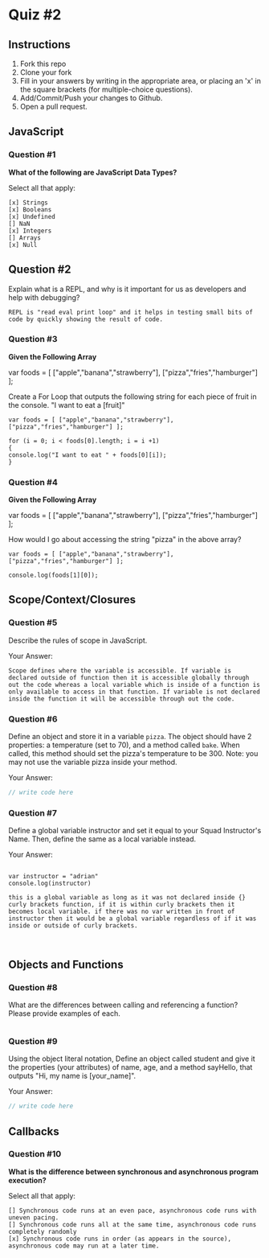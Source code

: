 # Quiz #2

## Instructions

1. Fork this repo
2. Clone your fork
3. Fill in your answers by writing in the appropriate area, or placing an 'x' in
the square brackets (for multiple-choice questions).
4. Add/Commit/Push your changes to Github.
5. Open a pull request.

## JavaScript

### Question #1

**What of the following are JavaScript Data Types?**

Select all that apply:
```
[x] Strings
[x] Booleans
[x] Undefined
[] NaN
[x] Integers
[] Arrays
[x] Null
```

## Question #2

Explain what is a REPL, and why is it important for us as developers and help with debugging?

```
REPL is "read eval print loop" and it helps in testing small bits of code by quickly showing the result of code.
```
### Question #3

**Given the Following Array**

var foods = [ ["apple","banana","strawberry"], ["pizza","fries","hamburger"] ];

Create a For Loop that outputs the following string for each piece of fruit in the console. "I want to eat a [fruit]"

```
var foods = [ ["apple","banana","strawberry"], ["pizza","fries","hamburger"] ];

for (i = 0; i < foods[0].length; i = i +1)
{
console.log("I want to eat " + foods[0][i]);
}
```
### Question #4

**Given the Following Array**

var foods = [ ["apple","banana","strawberry"], ["pizza","fries","hamburger"] ];

How would I go about accessing the string "pizza" in the above array?

```
var foods = [ ["apple","banana","strawberry"], ["pizza","fries","hamburger"] ];

console.log(foods[1][0]);
```

## Scope/Context/Closures

### Question #5

Describe the rules of scope in JavaScript.

Your Answer:
```
Scope defines where the variable is accessible. If variable is declared outside of function then it is accessible globally through out the code whereas a local variable which is inside of a function is only available to access in that function. If variable is not declared inside the function it will be accessible through out the code.
```

### Question #6

Define an object and store it in a variable `pizza`. The object should have 2
properties: a temperature (set to 70), and a method called `bake`. When called,
this method should set the pizza's temperature to be 300. Note: you may not use
the variable pizza inside your method.

Your Answer:
```js
// write code here
```

### Question #7

Define a global variable instructor and set it equal to your Squad Instructor's Name. Then, define the same as a local variable instead.

Your Answer:
```

var instructor = "adrian"
console.log(instructor)

this is a global variable as long as it was not declared inside {} curly brackets function, if it is within curly brackets then it becomes local variable. if there was no var written in front of instructor then it would be a global variable regardless of if it was inside or outside of curly brackets.



```

## Objects and Functions

### Question #8

What are the differences between calling and referencing a function? Please provide examples of each.

```text

```
### Question #9

Using the object literal notation, Define an object called student and give it the properties (your attributes) of name, age, and a method sayHello, that outputs "Hi, my name is [your_name]".

Your Answer:
```js
// write code here
```

## Callbacks

### Question #10

**What is the difference between synchronous and asynchronous program execution?**

Select all that apply:
```
[] Synchronous code runs at an even pace, asynchronous code runs with uneven pacing.
[] Synchronous code runs all at the same time, asynchronous code runs completely randomly
[x] Synchronous code runs in order (as appears in the source), asynchronous code may run at a later time.
```
